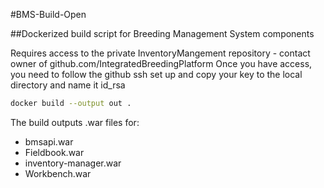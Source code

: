 
#BMS-Build-Open

##Dockerized build script for Breeding Management System components

Requires access to the private InventoryMangement repository - contact owner of github.com/IntegratedBreedingPlatform
Once you have access, you need to follow the github ssh set up and copy your key to the local directory and name it id_rsa

```bash
docker build --output out .
```

The build outputs .war files for:
* bmsapi.war
* Fieldbook.war
* inventory-manager.war
* Workbench.war